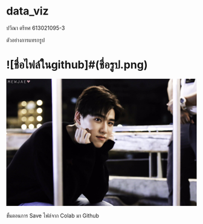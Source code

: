 # data_viz

ปวีณา ตรีทศ 613021095-3

ตัวอย่างการแทรกรูป
# ![ชื่อไฟล์ในgithub]#(ชื่อรูป.png)
![5AAC083B-8A40-47A4-A94A-0B683779540D](5AAC083B-8A40-47A4-A94A-0B683779540D.jpeg)


ขั้นตอนการ Save ไฟล์จาก Colab มา Github

